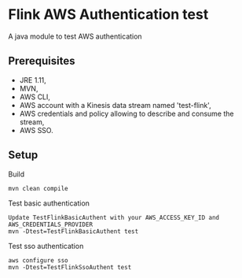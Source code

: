 # Flink AWS Authentication test  

A java module to test AWS authentication

## Prerequisites
- JRE 1.11,
- MVN,
- AWS CLI,
- AWS account with a Kinesis data stream named 'test-flink',
- AWS credentials and policy allowing to describe and consume the stream,
- AWS SSO.

## Setup

Build
```
mvn clean compile
```
Test basic authentication
```
Update TestFlinkBasicAuthent with your AWS_ACCESS_KEY_ID and AWS_CREDENTIALS_PROVIDER
mvn -Dtest=TestFlinkBasicAuthent test
```
Test sso authentication
```
aws configure sso
mvn -Dtest=TestFlinkSsoAuthent test
```
